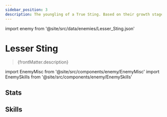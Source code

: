 ```yaml
---
sidebar_position: 3
description: The youngling of a True Sting. Based on their growth stage, young True Stings can be further divided into Juvenile Stings and Lesser Stings.
---
```


import enemy from '@site/src/data/enemies/Lesser_Sting.json'

# Lesser Sting
<blockquote>{frontMatter.description}</blockquote>

import EnemyMisc from '@site/src/components/enemy/EnemyMisc'
import EnemySkills from '@site/src/components/enemy/EnemySkills'

## Stats

<EnemyMisc enemy={enemy} variant={0} />

## Skills

<EnemySkills enemy={enemy} variant={0} />

